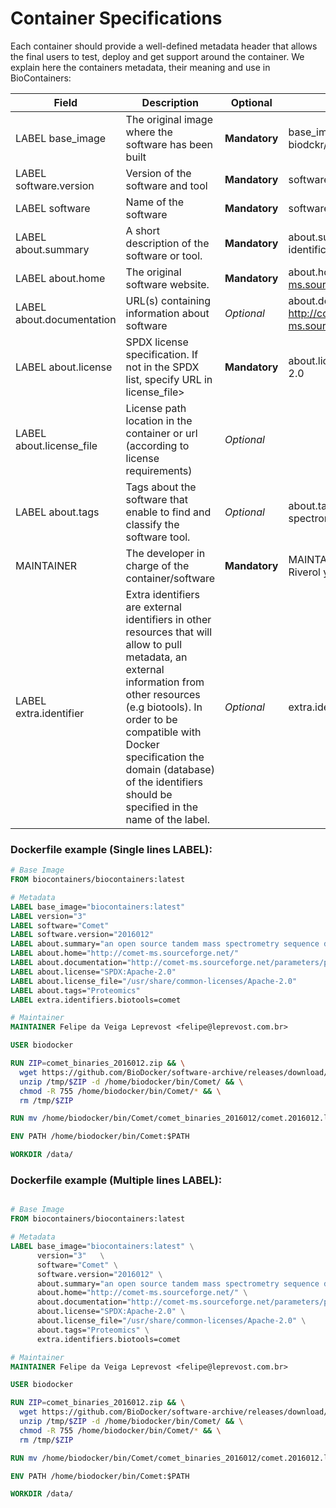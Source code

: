 Container Specifications
========================

Each container should provide a well-defined metadata header that allows the final users to test, deploy and get support around the container.
We explain here the containers metadata, their meaning and use in BioContainers:



| Field          | Description | Optional                                             | Example   |
|----------------|------------ |------------------------------------------------------|-----------|
| LABEL base_image            | The original image where the software has been built | **Mandatory** | base_image: biodckr/biodocker |
| LABEL software.version      | Version of the software and tool                     | **Mandatory** | software.version: 2015020     |
| LABEL software              | Name of the software                                 | **Mandatory** | software: Comet               |
| LABEL about.summary         | A short description of the software or tool.         | **Mandatory** | about.summary: Peptide identification|
| LABEL about.home            | The original software website.                       | **Mandatory** | about.home: http://comet-ms.sourceforge.net/  |
| LABEL about.documentation   | URL(s) containing information about software         | _Optional_  | about.documentation: http://comet-ms.sourceforge.net/     |
| LABEL about.license         | SPDX license specification. If not in the SPDX list, specify URL in license_file> | **Mandatory** | about.license: SPDX:Apache-2.0          |
| LABEL about.license_file    | License path location in the container or url (according to license requirements) | _Optional_ |         |  
| LABEL about.tags            | Tags about the software that enable to find and classify the software tool.| _Optional_ | about.tags: proteomics, mass spectrometry, biocontainers       |
| MAINTAINER | The developer in charge of the container/software | **Mandatory** | MAINTAINER Yasset Perez-Riverol <yperez@ebi.ac.uk> |
| LABEL extra.identifier  | Extra identifiers are external identifiers in other resources that will allow to pull metadata, an external information from other resources (e.g biotools). In order to be compatible with Docker specification the domain (database) of the identifiers should be specified in the name of the label. | _Optional_ | extra.identifier.biotools=abyss |  


### Dockerfile example (Single lines LABEL):

```Dockerfile
# Base Image
FROM biocontainers/biocontainers:latest

# Metadata
LABEL base_image="biocontainers:latest"
LABEL version="3"
LABEL software="Comet"
LABEL software.version="2016012"
LABEL about.summary="an open source tandem mass spectrometry sequence database search tool"
LABEL about.home="http://comet-ms.sourceforge.net/"
LABEL about.documentation="http://comet-ms.sourceforge.net/parameters/parameters_2016010/"
LABEL about.license="SPDX:Apache-2.0"
LABEL about.license_file="/usr/share/common-licenses/Apache-2.0"
LABEL about.tags="Proteomics"
LABEL extra.identifiers.biotools=comet

# Maintainer
MAINTAINER Felipe da Veiga Leprevost <felipe@leprevost.com.br>

USER biodocker

RUN ZIP=comet_binaries_2016012.zip && \
  wget https://github.com/BioDocker/software-archive/releases/download/Comet/$ZIP -O /tmp/$ZIP && \
  unzip /tmp/$ZIP -d /home/biodocker/bin/Comet/ && \
  chmod -R 755 /home/biodocker/bin/Comet/* && \
  rm /tmp/$ZIP

RUN mv /home/biodocker/bin/Comet/comet_binaries_2016012/comet.2016012.linux.exe /home/biodocker/bin/Comet/comet

ENV PATH /home/biodocker/bin/Comet:$PATH

WORKDIR /data/

```


### Dockerfile example (Multiple lines LABEL):

```Dockerfile

# Base Image
FROM biocontainers/biocontainers:latest

# Metadata
LABEL base_image="biocontainers:latest" \
      version="3"   \
      software="Comet" \
      software.version="2016012" \
      about.summary="an open source tandem mass spectrometry sequence database search tool" \
      about.home="http://comet-ms.sourceforge.net/" \
      about.documentation="http://comet-ms.sourceforge.net/parameters/parameters_2016010/" \
      about.license="SPDX:Apache-2.0" \
      about.license_file="/usr/share/common-licenses/Apache-2.0" \
      about.tags="Proteomics" \
      extra.identifiers.biotools=comet

# Maintainer
MAINTAINER Felipe da Veiga Leprevost <felipe@leprevost.com.br>

USER biodocker

RUN ZIP=comet_binaries_2016012.zip && \
  wget https://github.com/BioDocker/software-archive/releases/download/Comet/$ZIP -O /tmp/$ZIP && \
  unzip /tmp/$ZIP -d /home/biodocker/bin/Comet/ && \
  chmod -R 755 /home/biodocker/bin/Comet/* && \
  rm /tmp/$ZIP

RUN mv /home/biodocker/bin/Comet/comet_binaries_2016012/comet.2016012.linux.exe /home/biodocker/bin/Comet/comet

ENV PATH /home/biodocker/bin/Comet:$PATH

WORKDIR /data/

```
